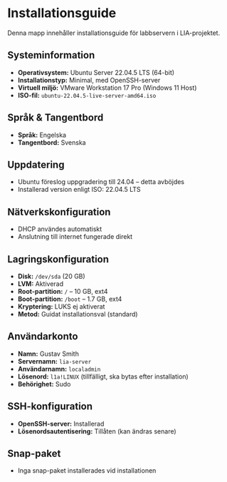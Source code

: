 # Installationsguide

Denna mapp innehåller installationsguide för labbservern i LIA-projektet.

## Systeminformation

- **Operativsystem:** Ubuntu Server 22.04.5 LTS (64-bit)
- **Installationstyp:** Minimal, med OpenSSH-server
- **Virtuell miljö:** VMware Workstation 17 Pro (Windows 11 Host)
- **ISO-fil:** `ubuntu-22.04.5-live-server-amd64.iso`

## Språk & Tangentbord

- **Språk:** Engelska
- **Tangentbord:** Svenska

## Uppdatering

- Ubuntu föreslog uppgradering till 24.04 – detta avböjdes
- Installerad version enligt ISO: 22.04.5 LTS

## Nätverkskonfiguration

- DHCP användes automatiskt
- Anslutning till internet fungerade direkt

## Lagringskonfiguration

- **Disk:** `/dev/sda` (20 GB)
- **LVM:** Aktiverad
- **Root-partition:** `/` – 10 GB, ext4
- **Boot-partition:** `/boot` – 1.7 GB, ext4
- **Kryptering:** LUKS ej aktiverat
- **Metod:** Guidat installationsval (standard)

## Användarkonto

- **Namn:** Gustav Smith
- **Servernamn:** `lia-server`
- **Användarnamn:** `localadmin`
- **Lösenord:** `l1a!LINUX` (tillfälligt, ska bytas efter installation)
- **Behörighet:** Sudo

## SSH-konfiguration

- **OpenSSH-server:** Installerad
- **Lösenordsautentisering:** Tillåten (kan ändras senare)

## Snap-paket

- Inga snap-paket installerades vid installationen
